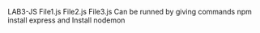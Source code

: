LAB3-JS 
File1.js
File2.js
File3.js
Can be runned by giving commands npm install express and Install nodemon

